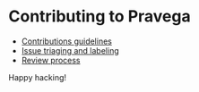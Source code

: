 <!--
Copyright (c) 2017 Dell Inc., or its subsidiaries. All Rights Reserved.

Licensed under the Apache License, Version 2.0 (the "License");
you may not use this file except in compliance with the License.
You may obtain a copy of the License at

    http://www.apache.org/licenses/LICENSE-2.0
-->
# Contributing to Pravega

* [Contributions guidelines](https://github.com/pravega/pravega/wiki/Contributing)
* [Issue triaging and labeling](https://github.com/pravega/pravega/wiki/Issues-Triaging-and-Labeling)
* [Review process](https://github.com/pravega/pravega/wiki/Pull-Request-and-Reviews)

Happy hacking!

